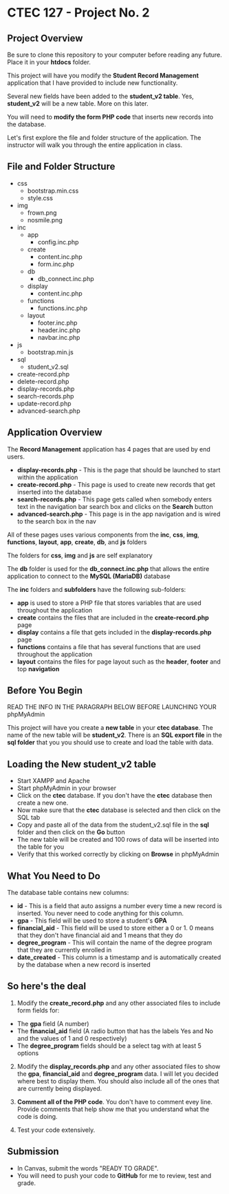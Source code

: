 # CTEC 127 - Project No. 2

## Project Overview

Be sure to clone this repository to your computer before reading any future. Place it in your **htdocs** folder.

This project will have you modify the **Student Record Management** application that I have provided to include new functionality.

Several new fields have been added to the **student_v2 table**. Yes, **student_v2** will be a new table. More on this later.

You will need to **modify the form PHP code** that inserts new records into the database.

Let's first explore the file and folder structure of the application. The instructor will walk you through the entire application in class.

## File and Folder Structure

- css
  - bootstrap.min.css
  - style.css
- img
  - frown.png
  - nosmile.png
- inc
  - app
    - config.inc.php
  - create
    - content.inc.php
    - form.inc.php
  - db
    - db_connect.inc.php
  - display
    - content.inc.php
  - functions
    - functions.inc.php
  - layout
    - footer.inc.php
    - header.inc.php
    - navbar.inc.php
- js
  - bootstrap.min.js
- sql
  - student_v2.sql
- create-record.php
- delete-record.php
- display-records.php
- search-records.php
- update-record.php
- advanced-search.php

## Application Overview

The **Record Management** application has 4 pages that are used by end users.

- **display-records.php** - This is the page that should be launched to start within the application
- **create-record.php** - This page is used to create new records that get inserted into the database
- **search-records.php** - This page gets called when somebody enters text in the navigation bar search box and clicks on the **Search** button
- **advanced-search.php** - This page is in the app navigation and is wired to the search box in the nav

All of these pages uses various components from the **inc**, **css**, **img**, **functions**, **layout**, **app**, **create**, **db**, and **js** folders

The folders for **css**, **img** and **js** are self explanatory

The **db** folder is used for the **db_connect.inc.php** that allows the entire application to connect to the **MySQL (MariaDB)** database

The **inc** folders and **subfolders** have the following sub-folders:

- **app** is used to store a PHP file that stores variables that are used throughout the application
- **create** contains the files that are included in the **create-record.php** page
- **display** contains a file that gets included in the **display-records.php** page
- **functions** contains a file that has several functions that are used throughout the application
- **layout** contains the files for page layout such as the **header**, **footer** and top **navigation**

## Before You Begin

READ THE INFO IN THE PARAGRAPH BELOW BEFORE LAUNCHING YOUR phpMyAdmin

This project will have you create a **new table** in your **ctec database**. The name of the new table will be **student_v2**. There is an **SQL export file** in the **sql folder** that you you should use to create and load the table with data.

## Loading the New student_v2 table

- Start XAMPP and Apache
- Start phpMyAdmin in your browser
- Click on the **ctec** database. If you don't have the **ctec** database then create a new one.
- Now make sure that the **ctec** database is selected and then click on the SQL tab
- Copy and paste all of the data from the student_v2.sql file in the **sql** folder and then click on the **Go** button
- The new table will be created and 100 rows of data will be inserted into the table for you
- Verify that this worked correctly by clicking on **Browse** in phpMyAdmin

## What You Need to Do

The database table contains new columns:

- **id** - This is a field that auto assigns a number every time a new record is inserted. You never need to code anything for this column.
- **gpa** - This field will be used to store a student's **GPA**
- **financial_aid** - This field will be used to store either a 0 or 1. 0 means that they don't have financial aid and 1 means that they do
- **degree_program** - This will contain the name of the degree program that they are currently enrolled in
- **date_created** - This column is a timestamp and is automatically created by the database when a new record is inserted

## So here's the deal

1) Modify the **create_record.php** and any other associated files to include form fields for:

- The **gpa** field (A number)
- The **financial_aid** field (A radio button that has the labels Yes and No and the values of 1 and 0 respectively)
- The **degree_program** fields should be a select tag with at least 5 options

2) Modify the **display_records.php** and any other associated files to show the **gpa**, **financial_aid** and **degree_program** data. I will let you decided where best to display them. You should also include all of the ones that are currently being displayed.

3. **Comment all of the PHP code**. You don't have to comment evey line. Provide comments that help show me that you understand what the code is doing.

4. Test your code extensively.

## Submission

- In Canvas, submit the words "READY TO GRADE".
- You will need to push your code to **GitHub** for me to review, test and grade.